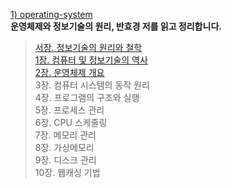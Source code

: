 [1) operating-system](https://product.kyobobook.co.kr/detail/S000001772604) <br>
**운영체제와 정보기술의 원리, 반효경 저를 읽고 정리합니다. <br>**
> [서장. 정보기술의 원리와 철학<br>](https://medium.com/@18corsair/운영체제와-정보기술의-원리-반효경-저-서장-c874be5116bf)
> [1장. 컴퓨터 및 정보기술의 역사<br>](https://medium.com/@18corsair/운영체제와-정보기술의-원리-반효경-저-1장-요약-c7ced5958df8) 
> [2장. 운영체제 개요<br>](https://medium.com/@18corsair/운영체제와-정보기술의-원리-반효경-저-2장-요약-b120e9370207)
> 3장. 컴퓨터 시스템의 동작 원리<br> 
> 4장. 프로그램의 구조와 실행<br>
> 5장. 프로세스 관리<br>
> 6장. CPU 스케줄링<br>
> 7장. 메모리 관리<br>
> 8장. 가상메모리<br>
> 9장. 디스크 관리<br>
> 10장. 웹캐싱 기법<br>